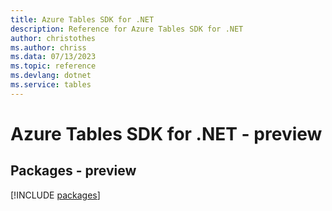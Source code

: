 ```yaml
---
title: Azure Tables SDK for .NET
description: Reference for Azure Tables SDK for .NET
author: christothes
ms.author: chriss
ms.data: 07/13/2023
ms.topic: reference
ms.devlang: dotnet
ms.service: tables
---
```

# Azure Tables SDK for .NET - preview
## Packages - preview
[!INCLUDE [packages](tables-index.md)]